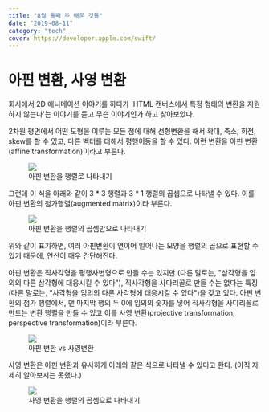 ```yaml
---
title: "8월 둘째 주 배운 것들"
date: "2019-08-11"
category: "tech"
cover: https://developer.apple.com/swift/
---
```


# 아핀 변환, 사영 변환

회사에서 2D 애니메이션 이야기를 하다가 'HTML 캔버스에서 특정 형태의 변환을 지원하지 않는다'는 이야기를 듣고 무슨 이야기인가 하고 찾아보았다.

2차원 평면에서 어떤 도형을 이루는 모든 점에 대해 선형변환을 해서 확대, 축소, 회전, skew를 할 수 있고, 다른 벡터를 더해서 평행이동을 할 수 있다. 이런 변환을 아핀 변환(affine transformation)이라고 부른다.

<figure>
  <img src="./affine.png">
  <figcaption>아핀 변환을 행렬로 나타내기</figcaption>
</figure>

그런데 이 식을 아래와 같이 3 * 3 행렬과 3 * 1 행렬의 곱셉으로 나타낼 수 있다. 이를 아핀 변환의 첨가행렬(augmented matrix)이라 부른다.

<figure>
  <img src="./augmented.png">
  <figcaption>아핀 변환을 행렬의 곱셈만으로 나타내기</figcaption>
</figure>

위와 같이 표기하면, 여러 아핀변환이 연이어 일어나는 모양을 행렬의 곱으로 표현할 수 있기 때문에, 연산이 매우 간단해진다.

아핀 변환은 직사각형을 평행사변형으로 만들 수는 있지만 (다른 말로는, "삼각형을 임의의 다른 삼각형에 대응시킬 수 있다"), 직사각형을 사다리꼴로 만들 수는 없다는 특징(다른 말로는, "사각형을 임의의 다른 사각형에 대응시킬 수 있다")을 갖고 있다. 아핀 변환의 첨가 행렬에서, 맨 마지막 행의 두 0에 임의의 숫자를 넣어 직사각형을 사다리꼴로 만드는 변환 행렬을 만들 수 있고 이를 사영 변환(projective transformation, perspective transformation)이라 부른다.

<figure>
  <img src="./difference.png">
  <figcaption>아핀 변환 vs 사영변환</figcaption>
</figure>

사영 변환은 아핀 변환과 유사하게 아래와 같은 식으로 나타낼 수 있다고 한다. (아직 자세히 알아보지는 못했다.)

<figure>
  <img src="./projective.png">
  <figcaption>사영 변환을 행렬의 곱셈으로 나타내기</figcaption>
</figure>


